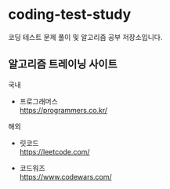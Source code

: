 # coding-test-study
코딩 테스트 문제 풀이 및 알고리즘 공부 저장소입니다.

## 알고리즘 트레이닝 사이트

국내

- 프로그래머스<br/>
https://programmers.co.kr/


해외

- 릿코드<br/>
https://leetcode.com/

- 코드워즈<br/>
https://www.codewars.com/